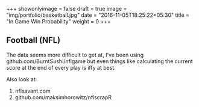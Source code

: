 +++
showonlyimage = false
draft = true
image = "img/portfolio/basketball.jpg"
date = "2016-11-05T18:25:22+05:30"
title = "In Game Win Probability"
weight = 0
+++

## Football (NFL)
The data seems more difficult to get at, I've been using github.com/BurntSushi/nflgame but even things like calculating the current score at the end of every play is iffy at best.

Also look at:
1. nflsavant.com
1. github.com/maksimhorowitz/nflscrapR
